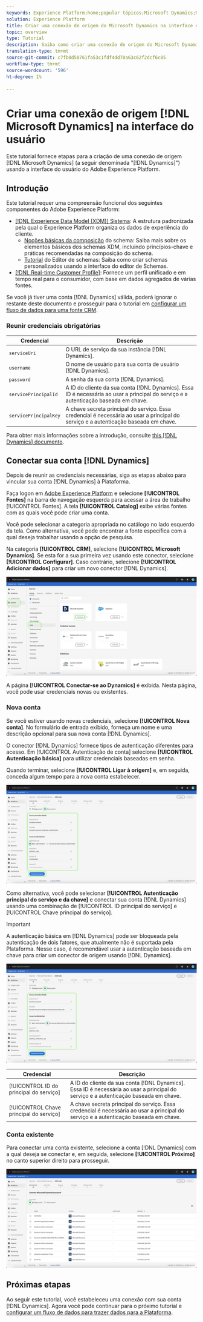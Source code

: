 ```yaml
---
keywords: Experience Platform;home;popular tópicos;Microsoft Dynamics;Microsoft Dynamics;Dynamics;dynamic;dynamics;;home;popular topics;Microsoft Dynamics;Microsoft Dynamics;Dynamics;dynamics
solution: Experience Platform
title: Criar uma conexão de origem do Microsoft Dynamics na interface do usuário
topic: overview
type: Tutorial
description: Saiba como criar uma conexão de origem do Microsoft Dynamics usando a interface do usuário do Adobe Experience Platform.
translation-type: tm+mt
source-git-commit: c7fb0d50761fa53c1fdf4dd70a63c62f2dcf6c85
workflow-type: tm+mt
source-wordcount: '596'
ht-degree: 1%

---
```



# Criar uma conexão de origem [!DNL Microsoft Dynamics] na interface do usuário

Este tutorial fornece etapas para a criação de uma conexão de origem [!DNL Microsoft Dynamics] (a seguir denominada &quot;[!DNL Dynamics]&quot;) usando a interface do usuário do Adobe Experience Platform.

## Introdução

Este tutorial requer uma compreensão funcional dos seguintes componentes do Adobe Experience Platform:

* [[!DNL Experience Data Model (XDM)] Sistema](../../../../../xdm/home.md): A estrutura padronizada pela qual o Experience Platform organiza os dados de experiência do cliente.
   * [Noções básicas da composição](../../../../../xdm/schema/composition.md) do schema: Saiba mais sobre os elementos básicos dos schemas XDM, incluindo princípios-chave e práticas recomendadas na composição do schema.
   * [Tutorial](../../../../../xdm/tutorials/create-schema-ui.md) do Editor de schemas: Saiba como criar schemas personalizados usando a interface do editor de Schemas.
* [[!DNL Real-time Customer Profile]](../../../../../profile/home.md): Fornece um perfil unificado e em tempo real para o consumidor, com base em dados agregados de várias fontes.

Se você já tiver uma conta [!DNL Dynamics] válida, poderá ignorar o restante deste documento e prosseguir para o tutorial em [configurar um fluxo de dados para uma fonte CRM](../../dataflow/crm.md).

### Reunir credenciais obrigatórias

| Credencial | Descrição |
| ---------- | ----------- |
| `serviceUri` | O URL de serviço da sua instância [!DNL Dynamics]. |
| `username` | O nome de usuário para sua conta de usuário [!DNL Dynamics]. |
| `password` | A senha da sua conta [!DNL Dynamics]. |
| `servicePrincipalId` | A ID do cliente da sua conta [!DNL Dynamics]. Essa ID é necessária ao usar a principal do serviço e a autenticação baseada em chave. |
| `servicePrincipalKey` | A chave secreta principal do serviço. Essa credencial é necessária ao usar a principal do serviço e a autenticação baseada em chave. |

Para obter mais informações sobre a introdução, consulte [this [!DNL Dynamics] documento](https://docs.microsoft.com/en-us/powerapps/developer/common-data-service/authenticate-oauth).

## Conectar sua conta [!DNL Dynamics]

Depois de reunir as credenciais necessárias, siga as etapas abaixo para vincular sua conta [!DNL Dynamics] à Plataforma.

Faça logon em [Adobe Experience Platform](https://platform.adobe.com) e selecione **[!UICONTROL Fontes]** na barra de navegação esquerda para acessar a área de trabalho [!UICONTROL Fontes]. A tela **[!UICONTROL Catalog]** exibe várias fontes com as quais você pode criar uma conta.

Você pode selecionar a categoria apropriada no catálogo no lado esquerdo da tela. Como alternativa, você pode encontrar a fonte específica com a qual deseja trabalhar usando a opção de pesquisa.

Na categoria **[!UICONTROL CRM]**, selecione **[!UICONTROL Microsoft Dynamics]**. Se esta for a sua primeira vez usando este conector, selecione **[!UICONTROL Configurar]**. Caso contrário, selecione **[!UICONTROL Adicionar dados]** para criar um novo conector [!DNL Dynamics].

![catálogo](../../../../images/tutorials/create/ms-dynamics/catalog.png)

A página **[!UICONTROL Conectar-se ao Dynamics]** é exibida. Nesta página, você pode usar credenciais novas ou existentes.

### Nova conta

Se você estiver usando novas credenciais, selecione **[!UICONTROL Nova conta]**. No formulário de entrada exibido, forneça um nome e uma descrição opcional para sua nova conta [!DNL Dynamics].

O conector [!DNL Dynamics] fornece tipos de autenticação diferentes para acesso. Em [!UICONTROL Autenticação de conta] selecione **[!UICONTROL Autenticação básica]** para utilizar credenciais baseadas em senha.

Quando terminar, selecione **[!UICONTROL Ligar à origem]** e, em seguida, conceda algum tempo para a nova conta estabelecer.

![autenticação básica](../../../../images/tutorials/create/ms-dynamics/basic-auth.png)

Como alternativa, você pode selecionar **[!UICONTROL Autenticação principal do serviço e da chave]** e conectar sua conta [!DNL Dynamics] usando uma combinação de [!UICONTROL ID principal do serviço] e [!UICONTROL Chave principal do serviço].

>[!IMPORTANT]
>
> A autenticação básica em [!DNL Dynamics] pode ser bloqueada pela autenticação de dois fatores, que atualmente não é suportada pela Plataforma. Nesse caso, é recomendável usar a autenticação baseada em chave para criar um conector de origem usando [!DNL Dynamics].

![autenticação baseada em chave](../../../../images/tutorials/create/ms-dynamics/key-based-auth.png)

| Credencial | Descrição |
| ---------- | ----------- |
| [!UICONTROL ID do principal do serviço] | A ID do cliente da sua conta [!DNL Dynamics]. Essa ID é necessária ao usar a principal do serviço e a autenticação baseada em chave. |
| [!UICONTROL Chave principal do serviço] | A chave secreta principal do serviço. Essa credencial é necessária ao usar a principal do serviço e a autenticação baseada em chave. |

### Conta existente

Para conectar uma conta existente, selecione a conta [!DNL Dynamics] com a qual deseja se conectar e, em seguida, selecione **[!UICONTROL Próximo]** no canto superior direito para prosseguir.

![existente](../../../../images/tutorials/create/ms-dynamics/existing.png)

## Próximas etapas

Ao seguir este tutorial, você estabeleceu uma conexão com sua conta [!DNL Dynamics]. Agora você pode continuar para o próximo tutorial e [configurar um fluxo de dados para trazer dados para a Plataforma](../../dataflow/crm.md).